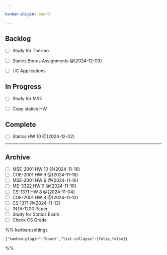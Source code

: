 ```yaml
---

kanban-plugin: board

---
```


## Backlog

- [ ] Study for Thermo
- [ ] Statics Bonus Assignments @{2024-12-03}
- [ ] UC Applications


## In Progress

- [ ] Study for MSE
- [ ] Copy statics HW


## Complete

- [ ] Statics HW 10 @{2024-12-02}


***

## Archive

- [ ] MSE-2001 HW 10 @{2024-11-16}
- [ ] COE-2001 HW 9 @{2024-11-18}
- [ ] MSE-2001 HW 9 @{2024-11-10}
- [ ] ME-3322 HW 9 @{2024-11-10}
- [ ] CS-1371 HW 8 @{2024-11-04}
- [ ] COE-2001 HW 8 @{2024-11-10}
- [ ] CS 1371 @{2024-11-13}
- [ ] INTA-1200 Paper
- [ ] Study for Statics Exam
- [ ] Check CS Grade

%% kanban:settings
```
{"kanban-plugin":"board","list-collapse":[false,false]}
```
%%